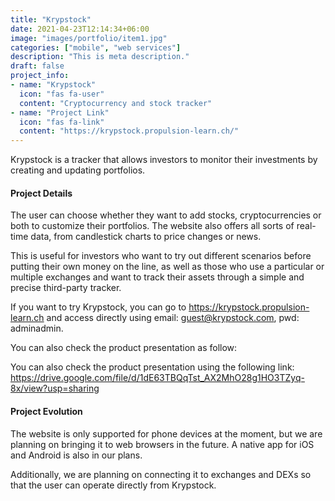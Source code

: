 ```yaml
---
title: "Krypstock"
date: 2021-04-23T12:14:34+06:00
image: "images/portfolio/item1.jpg"
categories: ["mobile", "web services"]
description: "This is meta description."
draft: false
project_info:
- name: "Krypstock"
  icon: "fas fa-user"
  content: "Cryptocurrency and stock tracker"
- name: "Project Link"
  icon: "fas fa-link"
  content: "https://krypstock.propulsion-learn.ch/"
---
```


Krypstock is a tracker that allows investors to monitor their investments by creating and updating portfolios.


#### Project Details

The user can choose whether they want to add stocks, cryptocurrencies or both to customize their portfolios. The website also offers all sorts of real-time data, from candlestick charts to price changes or news.

This is useful for investors who want to try out different scenarios before putting their own money on the line, as well as those who use a particular or multiple exchanges and want to track their assets through a simple and precise third-party tracker.

If you want to try Krypstock, you can go to https://krypstock.propulsion-learn.ch and access directly using email: guest@krypstock.com, pwd: adminadmin.

You can also check the product presentation as follow: 

You can also check the product presentation using the following link: https://drive.google.com/file/d/1dE63TBQqTst_AX2MhO28g1HO3TZyq-8x/view?usp=sharing
#### Project Evolution

The website is only supported for phone devices at the moment, but we are planning on bringing it to web browsers in the future. A native app for iOS and Android is also in our plans.

Additionally, we are planning on connecting it to exchanges and DEXs so that the user can operate directly from Krypstock.

